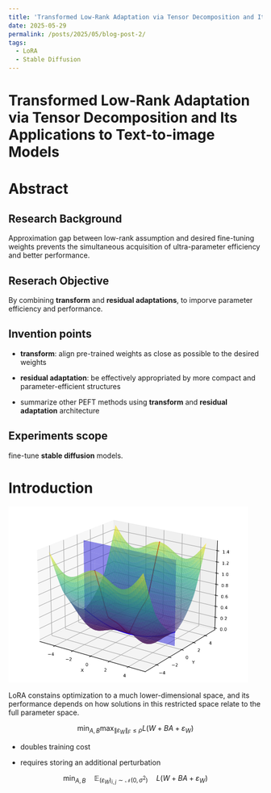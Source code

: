 ```yaml
---
title: 'Transformed Low-Rank Adaptation via Tensor Decomposition and Its Applications to Text-to-image Models'
date: 2025-05-29
permalink: /posts/2025/05/blog-post-2/
tags:
  - LoRA
  - Stable Diffusion
---
```


Transformed Low-Rank Adaptation via Tensor Decomposition and Its Applications to Text-to-image Models
======

# Abstract

## Research Background

Approximation gap between low-rank assumption and desired fine-tuning weights prevents the simultaneous acquisition of ultra-parameter efficiency and better performance.

## Reserach Objective

By combining **transform** and **residual adaptations**, to imporve parameter efficiency and performance. 

## Invention points

* **transform**: align pre-trained weights as close as possible to the desired weights

* **residual adaptation**: be effectively appropriated by more compact and parameter-efficient structures

* summarize other PEFT methods using **transform** and **residual adaptation** architecture

## Experiments scope

fine-tune **stable diffusion** models.

# Introduction

![img](../images/flat_lora.png)

LoRA constains optimization to a much lower-dimensional space, and its performance depends on how solutions in this restricted space relate to the full parameter space.

$$\min_{A,B}\max_{\|\varepsilon_W\|_F\leq\rho}L(W+BA+\varepsilon_W)$$

* doubles training cost

* requires storing an additional perturbation 

$$\min_{A,B}\quad\mathbb{E}_{(\varepsilon_W)_{i,j}\sim\mathcal{N}(0,\sigma^2)}\quad L(W+BA+\varepsilon_W)$$
